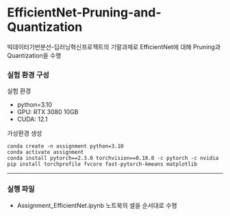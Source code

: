 # EfficientNet-Pruning-and-Quantization
빅데이터기반분산-딥러닝혁신프로젝트의 기말과제로 EfficientNet에 대해 Pruning과 Quantization을 수행

### 실험 환경 구성
실험 환경
- python=3.10
- GPU: RTX 3080 10GB
- CUDA: 12.1

가상환경 생성
```
conda create -n assignment python=3.10
conda activate assignment
conda install pytorch==2.3.0 torchvision==0.18.0 -c pytorch -c nvidia
pip install torchprofile fvcore fast-pytorch-kmeans matplotlib
```
---
### 실행 파일
- Assignment_EfficientNet.ipynb 노트북의 셀을 순서대로 수행